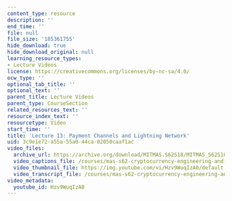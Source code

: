 ```yaml
---
content_type: resource
description: ''
end_time: ''
file: null
file_size: '185361755'
hide_download: true
hide_download_original: null
learning_resource_types:
- Lecture Videos
license: https://creativecommons.org/licenses/by-nc-sa/4.0/
ocw_type: ''
optional_tab_title: ''
optional_text: ''
parent_title: Lecture Videos
parent_type: CourseSection
related_resources_text: ''
resource_index_text: ''
resourcetype: Video
start_time: ''
title: 'Lecture 13: Payment Channels and Lightning Network'
uid: 3c9e1e72-a55a-55a0-44ca-02050caaf1ac
video_files:
  archive_url: https://archive.org/download/MITMAS.S62S18/MITMAS_S62S18_lec13_300k.mp4
  video_captions_file: /courses/mas-s62-cryptocurrency-engineering-and-design-spring-2018/96e98c804cc15b0a92df13614b704aa8_Hzv9WuqIzA0.vtt
  video_thumbnail_file: https://img.youtube.com/vi/Hzv9WuqIzA0/default.jpg
  video_transcript_file: /courses/mas-s62-cryptocurrency-engineering-and-design-spring-2018/a795fbc74d9a513065751203411d7a54_Hzv9WuqIzA0.pdf
video_metadata:
  youtube_id: Hzv9WuqIzA0
---
```

